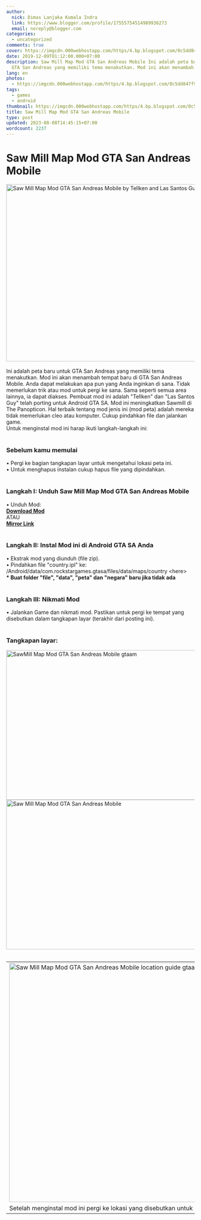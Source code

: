 ```yaml
---
author:
  nick: Dimas Lanjaka Kumala Indra
  link: https://www.blogger.com/profile/17555754514989936273
  email: noreply@blogger.com
categories:
  - uncategorized
comments: true
cover: https://imgcdn.000webhostapp.com/https/4.bp.blogspot.com/0c5dd847f967c3447b28d8eccd68c7bf.jpeg
date: 2019-12-09T01:12:00.000+07:00
description: Saw Mill Map Mod GTA San Andreas Mobile Ini adalah peta baru untuk
  GTA San Andreas yang memiliki tema menakutkan. Mod ini akan menambah
lang: en
photos:
  - https://imgcdn.000webhostapp.com/https/4.bp.blogspot.com/0c5dd847f967c3447b28d8eccd68c7bf.jpeg
tags:
  - games
  - android
thumbnail: https://imgcdn.000webhostapp.com/https/4.bp.blogspot.com/0c5dd847f967c3447b28d8eccd68c7bf.jpeg
title: Saw Mill Map Mod GTA San Andreas Mobile
type: post
updated: 2023-08-08T14:45:15+07:00
wordcount: 2237
---
```


<div id="A-G-C" date="20 Nov 2019 18:09:53"><!--original--><div id="agcontent"><div class="post"><div class="post-header"><div class="post-head"><h1 class="notranslate" for="title"> Saw Mill Map Mod GTA San Andreas Mobile </h1></div></div><article><div class="post-body entry-content" id="post-body-1804191772877135707"><div id="adsense-target"><div class="separator"><img alt="Saw Mill Map Mod GTA San Andreas Mobile by Tellken and Las Santos Guy" height="474" src="https://imgcdn.000webhostapp.com/https/4.bp.blogspot.com/0c5dd847f967c3447b28d8eccd68c7bf.jpeg" title="Saw Mill Peta Mod Gta San Andreas Mobile - Gta Android Modding" width="640"></div><br> <span class="notranslate"> Ini adalah peta baru untuk GTA San Andreas yang memiliki tema menakutkan.</span> <span class="notranslate"> Mod ini akan menambah tempat baru di GTA San Andreas Mobile.</span> <span class="notranslate"> Anda dapat melakukan apa pun yang Anda inginkan di sana.</span> <span class="notranslate"> Tidak memerlukan trik atau mod untuk pergi ke sana.</span> <span class="notranslate"> Sama seperti semua area lainnya, ia dapat diakses.</span> <span class="notranslate"> Pembuat mod ini adalah "Tellken" dan "Las Santos Guy" telah porting untuk Android GTA SA.</span> <span class="notranslate"> Mod ini meningkatkan Sawmill di The Panopticon.</span> <span class="notranslate"> Hal terbaik tentang mod jenis ini (mod peta) adalah mereka tidak memerlukan cleo atau komputer.</span> <span class="notranslate"> Cukup pindahkan file dan jalankan game.</span> <br> <span class="notranslate"> Untuk menginstal mod ini harap ikuti langkah-langkah ini:</span> <br><br><h3> <span class="notranslate"> <b><span>Sebelum kamu memulai</span></b></span> </h3> <span class="notranslate"> <span>• Pergi ke bagian tangkapan layar untuk mengetahui lokasi peta ini.</span></span> <br> <span class="notranslate"> <span>• Untuk menghapus instalan cukup hapus file yang dipindahkan.</span></span> <br> <span><br></span> <h3> <span class="notranslate"> <b><span>Langkah I: Unduh</span></b> <span>Saw Mill Map Mod GTA San Andreas Mobile</span></span> </h3> <span class="notranslate"> <span>• Unduh Mod:</span></span> <br> <span><b><a href="https://www.webmanajemen.com/page/safelink.html?url=aHR0cDovL2FkZi5seS8xbWtldXM=" class="notranslate">Download Mod</a></b></span> <br> <span class="notranslate"> <span>ATAU</span></span> <span><br> <b><a href="https://www.webmanajemen.com/page/safelink.html?url=aHR0cHM6Ly9kcml2ZS5nb29nbGUuY29tL2ZpbGUvZC8wQjZfSHRnMzZzNk8zUkMwelFrSXRNRU5wWkdNL3ZpZXc/dXNwPXNoYXJpbmc=" class="notranslate">Mirror Link</a></b></span> <br> <span><br></span> <h3> <span class="notranslate"> <b><span>Langkah II: Instal Mod ini di Android GTA SA Anda</span></b></span> </h3> <span class="notranslate"> <span>• Ekstrak mod yang diunduh (file zip).</span></span> <br> <span class="notranslate"> <span>•</span> <span>Pindahkan file "country.ipl" ke: /Android/data/com.rockstargames.gtasa/files/data/maps/country &lt;here&gt;</span></span> <span>&nbsp;</span><br> <span class="notranslate"> <b><span>* Buat folder "file", "data", "peta" dan "negara" baru jika tidak ada</span></b></span> <br> <span><br></span> <h3> <span class="notranslate"> <b><span>Langkah III: Nikmati Mod</span></b></span> </h3> <span class="notranslate"> <span>• Jalankan Game dan nikmati mod.</span></span> <span class="notranslate"> <span>Pastikan untuk pergi ke tempat yang disebutkan dalam tangkapan layar (terakhir dari posting ini).</span></span> <br> <span><br></span> <h3> <span class="notranslate"> <b><span>Tangkapan layar:</span></b></span> </h3><img alt="SawMill Map Mod GTA San Andreas Mobile gtaam" height="400" src="https://imgcdn.000webhostapp.com/https/1.bp.blogspot.com/4d2643698a5aae97da4e16769ffdfbb5.jpeg" title="Saw Mill Peta Mod Gta San Andreas Mobile - Gta Android Modding" width="640"><br><div class="separator"><img alt="Saw Mill Map Mod GTA San Andreas Mobile" height="400" src="https://res.cloudinary.com/dimaslanjaka/image/fetch/https://4.bp.blogspot.com/-CtTEYrHw84I/WStUap17I5I/AAAAAAAAFVs/vIyemSK_PB8oh-vcO89_XL7wKgmeSCkXACEw/s640/1495576843_Screenshot_20170523-142321.jpg" title="Saw Mill Peta Mod Gta San Andreas Mobile - Gta Android Modding" width="640"></div><br><table align="center" cellpadding="0" cellspacing="0" class="tr-caption-container"><tbody><tr><td><img alt="Saw Mill Map Mod GTA San Andreas Mobile location guide gtaam blogspot com" height="640" src="https://imgcdn.000webhostapp.com/https/1.bp.blogspot.com/c6dcc7dce53eb8f6b78321b4e7d73625.jpeg" title="Saw Mill Peta Mod Gta San Andreas Mobile - Gta Android Modding" width="640"></td></tr><tr><td class="tr-caption"> <span class="notranslate"> Setelah menginstal mod ini pergi ke lokasi yang disebutkan untuk mengunjungi peta</span> </td></tr></tbody></table></div></div></article></div></div></div>